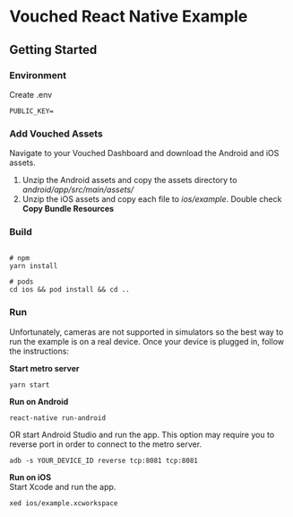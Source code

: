 # Vouched React Native Example

## Getting Started

### Environment

Create .env

```shell
PUBLIC_KEY=
```

### Add Vouched Assets

Navigate to your Vouched Dashboard and download the Android and iOS assets.

1. Unzip the Android assets and copy the assets directory to _android/app/src/main/assets/_
2. Unzip the iOS assets and copy each file to _ios/example_. Double check **Copy Bundle Resources**

### Build

```shell

# npm
yarn install

# pods
cd ios && pod install && cd ..
```

### Run
Unfortunately, cameras are not supported in simulators so the best way to run the example is on a real device. Once your device is plugged in, follow the instructions:

**Start metro server**
```shell
yarn start
```

**Run on Android**
```shell
react-native run-android
```
OR start Android Studio and run the app. This option may require you to reverse port in order to connect to the metro server. 
```shell
adb -s YOUR_DEVICE_ID reverse tcp:8081 tcp:8081
```

**Run on iOS**  
Start Xcode and run the app.
```shell
xed ios/example.xcworkspace
```
